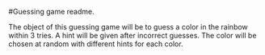 #Guessing game readme.

 The object of this guessing game will be to guess a color in the rainbow within 3 tries. A hint will be given after incorrect guesses.
 The color will be chosen at random with different hints for each color.